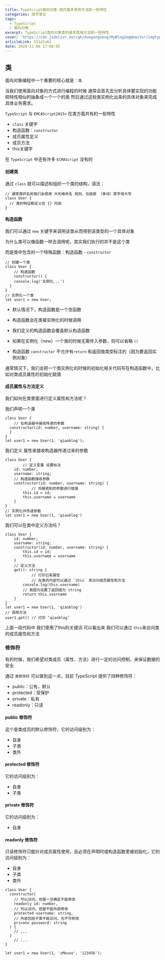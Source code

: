 ```yaml
---
title: TypeScript面向对象-类的基本使用方法和一些特性
categories: 技术笔记
tags:
  - TypeScript
  - 面向对象
excerpt: TypeScript面向对象类的基本使用方法和一些特性
cover: 'https://cdn.jsdelivr.net/gh/duogongneng/MyBlogImg@master/imgtypescriptmianxiangduix.png'
articleLink: 551d1a62
date: 2020-11-06 17:00:05
---
```


## 类

面向对象编程中一个重要的核心就是：`类`

当我们使用面向对象的方式进行编程的时候 通常会首先去分析具体要实现的功能 把特性相似的抽象成一个一个的类 然后通过这些类实例化出来的具体对象来完成具体业务需求。

 `TypeScript` 与 `EMCAScript2015+` 在类方面共有的一些特性

- `class` 关键字
- 构造函数：`constructor`
- 成员属性定义
- 成员方法
- this关键字

在 `TypeScript` 中还有许多 `ECMAScript` 没有的

#### 创建类

通过 `class` 就可以描述和组织一个类的结构，语法：

```
// 通常类的名称我们会使用 大坨峰命名 规则，也就是 （单词）首字母大写
class User {
  // 类的特征都定义在 {} 内部
}
```

#### 构造函数

我们可以通过 `new` 关键字来调用该类从而得到该类型的一个具体对象

为什么类可以像函数一样去调用呢，其实我们执行的并不是这个类

而是类中包含的一个特殊函数：构造函数 - `constructor`

```
// 创建一个类
class User {
	// 构造函数
	constructor() {
    console.log('实例化...')
  } 
}
// 实例化一个类
let user1 = new User;
```

- 默认情况下，构造函数是一个空函数

- 构造函数会在类被实例化的时候调用
- 我们定义的构造函数会覆盖默认构造函数
- 如果在实例化（new）一个类的时候无需传入参数，则可以省略 `()`
- 构造函数 `constructor` 不允许有`return` 和返回值类型标注的（因为要返回实例对象）

通常情况下，我们会把一个类实例化的时候的初始化相关代码写在构造函数中，比如对类成员属性的初始化赋值

#### 成员属性与方法定义

我们如何在类里面进行定义属性和方法呢？

我们声明一个类

```
class User {
	// 在构造器中接收传递的参数
  constructor(id: number, username: string) {
  }
}
let user1 = new User(1, 'qiaoblog');
```

我们定义 属性来接收构造器传递过来的参数

```
class User {
		// 定义变量 设置标注
    id: number;
    username: string;
    // 构造函数接收参数
    constructor(id: number, username: string) {
    		// 将接收到的参数进行赋值
        this.id = id;
        this.username = username
    }
}
// 实例化并传递参数
let user1 = new User(1, 'qiaoblog')
```

我们可以在类中定义方法吗？

```
class User {
    id: number;
    username: string;
    constructor(id: number, username: string) {
        this.id = id;
        this.username = username
    }
    // 定义方法
    get(): string {
    		// 打印已有属性
    		// 在类的内部可以通过 `this` 来访问成员属性和方法
        console.log(this.username)
        // 我因为设置了返回值为 string
        return this.username
    }
}
let user1 = new User(1, 'qiaoblog')
// 调用方法
user1.get() // 打印 ‘qiaoblog’
```

上面一段代码中 我们使用了this的关键词 可以看出来 我们可以通过 `this`来访问类的成员属性和方法

### 修饰符

有的时候，我们希望对类成员（属性、方法）进行一定的访问控制，来保证数据的安全

通过 `类修饰符` 可以做到这一点，目前 TypeScript 提供了四种修饰符：

- public：公有，默认
- protected：受保护
- private：私有
- readonly：只读

#### public 修饰符

这个是类成员的默认修饰符，它的访问级别为：

- 自身
- 子类
- 类外

#### protected 修饰符

它的访问级别为：

- 自身
- 子类

#### private 修饰符

它的访问级别为：

- 自身

#### readonly 修饰符

只读修饰符只能针对成员属性使用，且必须在声明时或构造函数里被初始化，它的访问级别为：

- 自身
- 子类
- 类外

```
class User {
  constructor(
  	// 可以访问，但是一旦确定不能修改
  	readonly id: number,
    // 可以访问，但是不能外部修改
    protected username: string,
    // 外部包括子类不能访问，也不可修改
    private password: string
  ) {
    // ...
  }
	// ...
}

let user1 = new User(1, 'zMouse', '123456');
```


